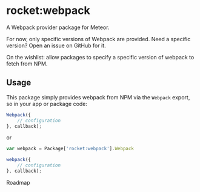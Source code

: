 rocket:webpack
==============

A Webpack provider package for Meteor.

For now, only specific versions of Webpack are provided. Need a specific
version? Open an issue on GitHub for it.

On the wishlist: allow packages to specify a specific version of webpack to
fetch from NPM.

Usage
-----

This package simply provides webpack from NPM via the `Webpack` export, so in
your app or package code:

```js
Webpack({
    // configuration
}, callback);
```
or

```js
var webpack = Package['rocket:webpack'].Webpack

webpack({
    // configuration
}, callback);
```

Roadmap

